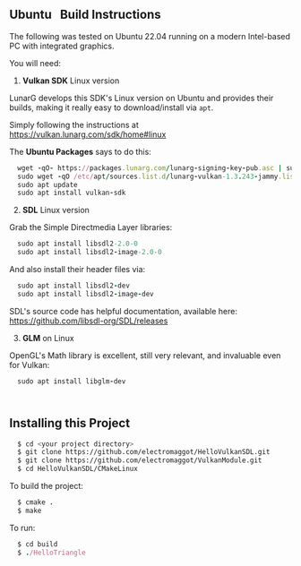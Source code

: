 ## Ubuntu &nbsp; Build Instructions

The following was tested on Ubuntu 22.04 running on a modern Intel-based PC with integrated graphics.

You will need:

1. **Vulkan SDK** Linux version

LunarG develops this SDK's Linux version on Ubuntu and provides their builds, making it really easy to download/install via `apt`.

Simply following the instructions at  https://vulkan.lunarg.com/sdk/home#linux

The **Ubuntu Packages** says to do this:
 
```ruby
  wget -qO- https://packages.lunarg.com/lunarg-signing-key-pub.asc | sudo tee /etc/apt/trusted.gpg.d/lunarg.asc
  sudo wget -qO /etc/apt/sources.list.d/lunarg-vulkan-1.3.243-jammy.list https://packages.lunarg.com/vulkan/1.3.243/lunarg-vulkan-1.3.243-jammy.list
  sudo apt update
  sudo apt install vulkan-sdk
 ``` 

2. **SDL** Linux version

Grab the Simple Directmedia Layer libraries:
```ruby
  sudo apt install libsdl2-2.0-0
  sudo apt install libsdl2-image-2.0-0
``` 
And also install their header files via:
```ruby 
  sudo apt install libsdl2-dev
  sudo apt install libsdl2-image-dev
```
SDL's source code has helpful documentation, available here:  https://github.com/libsdl-org/SDL/releases
  
3. **GLM** on Linux

OpenGL's Math library is excellent, still very relevant, and invaluable even for Vulkan:
```ruby
  sudo apt install libglm-dev
``` 

\
Installing this Project
-----------------------
```bash
  $ cd <your project directory>
  $ git clone https://github.com/electromaggot/HelloVulkanSDL.git
  $ git clone https://github.com/electromaggot/VulkanModule.git
  $ cd HelloVulkanSDL/CMakeLinux
```
To build the project:
```ruby
  $ cmake .
  $ make
```
To run:
```ruby
  $ cd build
  $ ./HelloTriangle
```

